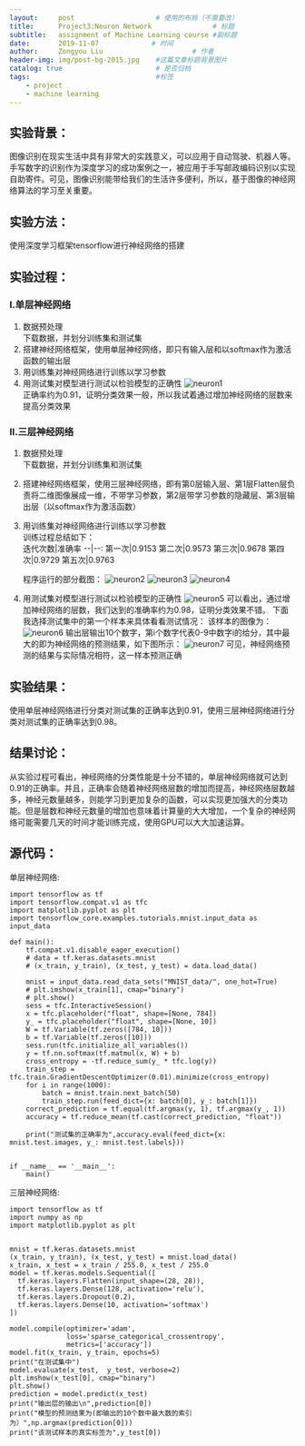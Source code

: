 ```yaml
---
layout:     post                    # 使用的布局（不需要改）
title:      Project3:Neuron Network               # 标题 
subtitle:   assignment of Machine Learning course #副标题
date:       2019-11-07             # 时间
author:     Zongyou Liu                      # 作者
header-img: img/post-bg-2015.jpg    #这篇文章标题背景图片
catalog: true                       # 是否归档
tags:                               #标签
    - project 
    - machine learning
---
```


## 实验背景：
图像识别在现实生活中具有非常大的实践意义，可以应用于自动驾驶、机器人等。手写数字的识别作为深度学习的成功案例之一，被应用于手写邮政编码识别以实现自助寄件。可见，图像识别能带给我们的生活许多便利，所以，基于图像的神经网络算法的学习至关重要。
## 实验方法：
使用深度学习框架tensorflow进行神经网络的搭建
## 实验过程：
### Ⅰ.单层神经网络
1. 数据预处理  
   下载数据，并划分训练集和测试集
2. 搭建神经网络框架，使用单层神经网络，即只有输入层和以softmax作为激活函数的输出层  
3. 用训练集对神经网络进行训练以学习参数  
4. 用测试集对模型进行测试以检验模型的正确性 
![neuron1](https://raw.githubusercontent.com/BuleSky233/BuleSky233.github.io/master/img/neuron1.png)  
正确率约为0.91，证明分类效果一般，所以我试着通过增加神经网络的层数来提高分类效果 

### Ⅱ.三层神经网络
1. 数据预处理  
下载数据，并划分训练集和测试集     
2. 搭建神经网络框架，使用三层神经网络，即有第0层输入层、第1层Flatten层负责将二维图像展成一维，不带学习参数，第2层带学习参数的隐藏层、第3层输出层（以softmax作为激活函数）    
3. 用训练集对神经网络进行训练以学习参数  
   训练过程总结如下：    
   迭代次数|准确率
   --|--:
   第一次|0.9153
   第二次|0.9573
   第三次|0.9678
   第四次|0.9729
   第五次|0.9763
 
   程序运行的部分截图：
   ![neuron2](https://raw.githubusercontent.com/BuleSky233/BuleSky233.github.io/master/img/neuron2.png)
   ![neuron3](https://raw.githubusercontent.com/BuleSky233/BuleSky233.github.io/master/img/neuron3.png)
   ![neuron4](https://raw.githubusercontent.com/BuleSky233/BuleSky233.github.io/master/img/neuron4.png)
4. 用测试集对模型进行测试以检验模型的正确性
   ![neuron5](https://raw.githubusercontent.com/BuleSky233/BuleSky233.github.io/master/img/neuron5.png)
   可以看出，通过增加神经网络的层数，我们达到的准确率约为0.98，证明分类效果不错。
   下面我选择测试集中的第一个样本来具体看看测试情况：
   该样本的图像为：
   ![neuron6](https://raw.githubusercontent.com/BuleSky233/BuleSky233.github.io/master/img/neuron6.png)
   输出层输出10个数字，第i个数字代表0-9中数字i的给分，其中最大的即为神经网络的预测结果，如下图所示：
   ![neuron7](https://raw.githubusercontent.com/BuleSky233/BuleSky233.github.io/master/img/neuron7.png)
   可见，神经网络预测的结果与实际情况相符，这一样本预测正确 
## 实验结果：
使用单层神经网络进行分类对测试集的正确率达到0.91，使用三层神经网络进行分类对测试集的正确率达到0.98。 
## 结果讨论：
从实验过程可看出，神经网络的分类性能是十分不错的，单层神经网络就可达到0.91的正确率。并且，正确率会随着神经网络层数的增加而提高，神经网络层数越多，神经元数量越多，则能学习到更加复杂的函数，可以实现更加强大的分类功能。但是层数和神经元数量的增加也意味着计算量的大大增加，一个复杂的神经网络可能需要几天的时间才能训练完成，使用GPU可以大大加速运算。
## 源代码：
单层神经网络:   
```
import tensorflow as tf
import tensorflow.compat.v1 as tfc
import matplotlib.pyplot as plt
import tensorflow_core.examples.tutorials.mnist.input_data as input_data

def main():
    tf.compat.v1.disable_eager_execution()
    # data = tf.keras.datasets.mnist
    # (x_train, y_train), (x_test, y_test) = data.load_data()

    mnist = input_data.read_data_sets("MNIST_data/", one_hot=True)
    # plt.imshow(x_train[1], cmap="binary")
    # plt.show()
    sess = tfc.InteractiveSession()
    x = tfc.placeholder("float", shape=[None, 784])
    y_ = tfc.placeholder("float", shape=[None, 10])
    W = tf.Variable(tf.zeros([784, 10]))
    b = tf.Variable(tf.zeros([10]))
    sess.run(tfc.initialize_all_variables())
    y = tf.nn.softmax(tf.matmul(x, W) + b)
    cross_entropy = -tf.reduce_sum(y_ * tfc.log(y))
    train_step = tfc.train.GradientDescentOptimizer(0.01).minimize(cross_entropy)
    for i in range(1000):
        batch = mnist.train.next_batch(50)
        train_step.run(feed_dict={x: batch[0], y_: batch[1]})
    correct_prediction = tf.equal(tf.argmax(y, 1), tf.argmax(y_, 1))
    accuracy = tf.reduce_mean(tf.cast(correct_prediction, "float"))

    print("测试集的正确率为",accuracy.eval(feed_dict={x: mnist.test.images, y_: mnist.test.labels}))


if __name__ == '__main__':
    main()
```
三层神经网络:  
```
import tensorflow as tf
import numpy as np
import matplotlib.pyplot as plt


mnist = tf.keras.datasets.mnist
(x_train, y_train), (x_test, y_test) = mnist.load_data()
x_train, x_test = x_train / 255.0, x_test / 255.0
model = tf.keras.models.Sequential([
  tf.keras.layers.Flatten(input_shape=(28, 28)),
  tf.keras.layers.Dense(128, activation='relu'),
  tf.keras.layers.Dropout(0.2),
  tf.keras.layers.Dense(10, activation='softmax')
])

model.compile(optimizer='adam',
              loss='sparse_categorical_crossentropy',
              metrics=['accuracy'])
model.fit(x_train, y_train, epochs=5)
print("在测试集中")
model.evaluate(x_test,  y_test, verbose=2)
plt.imshow(x_test[0], cmap="binary")
plt.show()
prediction = model.predict(x_test)
print("输出层的输出\n",prediction[0])
print("模型的预测结果为(即输出的10个数中最大数的索引为）",np.argmax(prediction[0]))
print("该测试样本的真实标签为",y_test[0])
```






